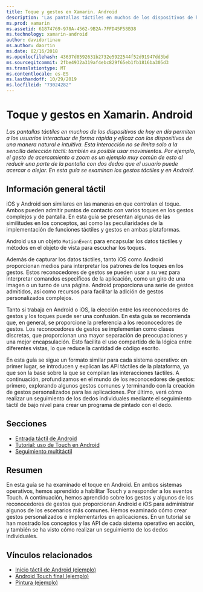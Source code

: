 ```yaml
---
title: Toque y gestos en Xamarin. Android
description: 'Las pantallas táctiles en muchos de los dispositivos de hoy en día permiten a los usuarios interactuar de forma rápida y eficaz con los dispositivos de una manera natural e intuitiva. Esta interacción no se limita solo a la sencilla detección táctil: también es posible usar movimientos. Por ejemplo, el gesto de acercamiento a zoom es un ejemplo muy común de esto al reducir una parte de la pantalla con dos dedos que el usuario puede acercar o alejar. En esta guía se examinan los gestos táctiles y en Android.'
ms.prod: xamarin
ms.assetid: 61874769-978A-4562-9B2A-7FFD45F58B38
ms.technology: xamarin-android
author: davidortinau
ms.author: daortin
ms.date: 02/16/2018
ms.openlocfilehash: 43637d8592631b2732e5922544f52d91947dd3bd
ms.sourcegitcommit: 2fbe4932a319af4ebc829f65eb1fb1816ba305d3
ms.translationtype: MT
ms.contentlocale: es-ES
ms.lasthandoff: 10/29/2019
ms.locfileid: "73024282"
---
```

# <a name="touch-and-gestures-in-xamarinandroid"></a>Toque y gestos en Xamarin. Android

_Las pantallas táctiles en muchos de los dispositivos de hoy en día permiten a los usuarios interactuar de forma rápida y eficaz con los dispositivos de una manera natural e intuitiva. Esta interacción no se limita solo a la sencilla detección táctil: también es posible usar movimientos. Por ejemplo, el gesto de acercamiento a zoom es un ejemplo muy común de esto al reducir una parte de la pantalla con dos dedos que el usuario puede acercar o alejar. En esta guía se examinan los gestos táctiles y en Android._

## <a name="touch-overview"></a>Información general táctil

iOS y Android son similares en las maneras en que controlan el toque. Ambos pueden admitir puntos de contacto con varios toques en los gestos complejos y de pantalla. En esta guía se presentan algunas de las similitudes en los conceptos, así como las peculiaridades de la implementación de funciones táctiles y gestos en ambas plataformas.

Android usa un objeto `MotionEvent` para encapsular los datos táctiles y métodos en el objeto de vista para escuchar los toques.

Además de capturar los datos táctiles, tanto iOS como Android proporcionan medios para interpretar los patrones de los toques en los gestos. Estos reconocedores de gestos se pueden usar a su vez para interpretar comandos específicos de la aplicación, como un giro de una imagen o un turno de una página. Android proporciona una serie de gestos admitidos, así como recursos para facilitar la adición de gestos personalizados complejos.

Tanto si trabaja en Android o iOS, la elección entre los reconocedores de gestos y los toques puede ser una confusión. En esta guía se recomienda que, en general, se proporcione la preferencia a los reconocedores de gestos. Los reconocedores de gestos se implementan como clases discretas, que proporcionan una mayor separación de preocupaciones y una mejor encapsulación. Esto facilita el uso compartido de la lógica entre diferentes vistas, lo que reduce la cantidad de código escrito.

En esta guía se sigue un formato similar para cada sistema operativo: en primer lugar, se introducen y explican las API táctiles de la plataforma, ya que son la base sobre la que se compilan las interacciones táctiles. A continuación, profundizamos en el mundo de los reconocedores de gestos: primero, explorando algunos gestos comunes y terminando con la creación de gestos personalizados para las aplicaciones. Por último, verá cómo realizar un seguimiento de los dedos individuales mediante el seguimiento táctil de bajo nivel para crear un programa de pintado con el dedo.

## <a name="sections"></a>Secciones

- [Entrada táctil de Android](~/android/app-fundamentals/touch/android-touch-walkthrough.md)
- [Tutorial: uso de Touch en Android](~/android/app-fundamentals/touch/android-touch-walkthrough.md)
- [Seguimiento multitáctil](touch-tracking.md)

## <a name="summary"></a>Resumen

En esta guía se ha examinado el toque en Android. En ambos sistemas operativos, hemos aprendido a habilitar Touch y a responder a los eventos Touch. A continuación, hemos aprendido sobre los gestos y algunos de los reconocedores de gestos que proporcionan Android e iOS para administrar algunos de los escenarios más comunes. Hemos examinado cómo crear gestos personalizados e implementarlos en aplicaciones. En un tutorial se han mostrado los conceptos y las API de cada sistema operativo en acción, y también se ha visto cómo realizar un seguimiento de los dedos individuales.

## <a name="related-links"></a>Vínculos relacionados

- [Inicio táctil de Android (ejemplo)](https://docs.microsoft.com/samples/xamarin/monodroid-samples/applicationfundamentals-touch-start)
- [Android Touch final (ejemplo)](https://docs.microsoft.com/samples/xamarin/monodroid-samples/applicationfundamentals-touch-final)
- [Pintura (ejemplo)](https://docs.microsoft.com/samples/xamarin/monodroid-samples/applicationfundamentals-fingerpaint)

